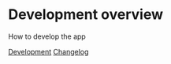 # Development overview

How to develop the app

[Development](./development/development.md)
[Changelog](./development/changelog.md)
